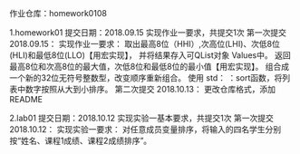 作业仓库：homework0108

1.homework01 提交日期：2018.09.15 实现作业一要求，共提交1次
第一次提交 2018.09.15：
实现作业一要求：
取出最高8位（HHI）,次高位(LHI)、次低8位(HLI)和最低8位(LLO)【用宏实现】， 并将结果存入可QList对象 Values中。
返回最高8位和次高8位的最大值，次低8位和最低8位的最小值【用宏实现】。
组合成一个新的32位无符号整数型，改变顺序重新组合。
使用 std： ：sort函数，将列表中数字按照从大到小排序。
第二次提交 2018.10.13：
更改仓库格式，添加README

2.lab01 提交日期：2018.10.12 实现实验一基本要求，共提交1次
第一次提交 2018.10.12： 实现实验一要求： 对任意成员变量排序，将输入的四名学生分别按“姓名、课程1成绩、课程2成绩排序”。

